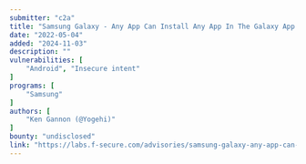 ```yaml
---
submitter: "c2a"
title: "Samsung Galaxy - Any App Can Install Any App In The Galaxy App Store"
date: "2022-05-04"
added: "2024-11-03"
description: ""
vulnerabilities: [
    "Android", "Insecure intent"
]
programs: [
    "Samsung"
]
authors: [
    "Ken Gannon (@Yogehi)"
]
bounty: "undisclosed"
link: "https://labs.f-secure.com/advisories/samsung-galaxy-any-app-can-install-any-app/"
---
```




